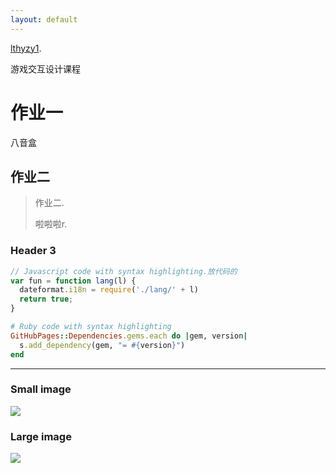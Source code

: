 ```yaml
---
layout: default
---
```



[lthyzy1](https://github.com/Lemonjing/lemonjing.github.io).

游戏交互设计课程

# [](#header-1)作业一

八音盒

## [](#header-2)作业二

>作业二.
>
> 啦啦啦r.

### [](#header-3)Header 3

```js
// Javascript code with syntax highlighting.放代码的
var fun = function lang(l) {
  dateformat.i18n = require('./lang/' + l)
  return true;
}
```

```ruby
# Ruby code with syntax highlighting
GitHubPages::Dependencies.gems.each do |gem, version|
  s.add_dependency(gem, "= #{version}")
end
```


* * *



### Small image

![](https://assets-cdn.github.com/images/icons/emoji/octocat.png) 

### Large image

![](https://guides.github.com/activities/hello-world/branching.png)



